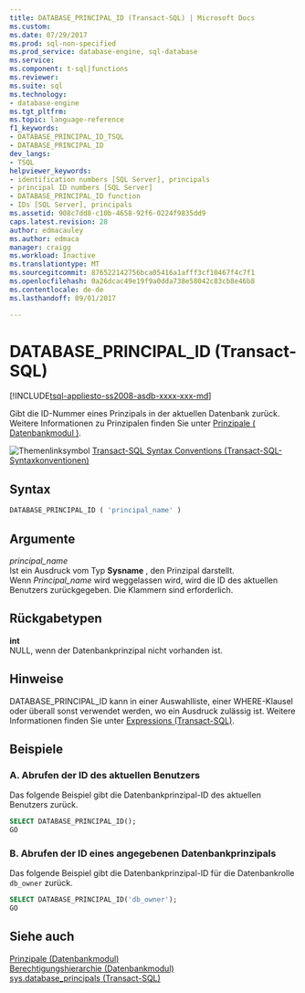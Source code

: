 ```yaml
---
title: DATABASE_PRINCIPAL_ID (Transact-SQL) | Microsoft Docs
ms.custom: 
ms.date: 07/29/2017
ms.prod: sql-non-specified
ms.prod_service: database-engine, sql-database
ms.service: 
ms.component: t-sql|functions
ms.reviewer: 
ms.suite: sql
ms.technology:
- database-engine
ms.tgt_pltfrm: 
ms.topic: language-reference
f1_keywords:
- DATABASE_PRINCIPAL_ID_TSQL
- DATABASE_PRINCIPAL_ID
dev_langs:
- TSQL
helpviewer_keywords:
- identification numbers [SQL Server], principals
- principal ID numbers [SQL Server]
- DATABASE_PRINCIPAL_ID function
- IDs [SQL Server], principals
ms.assetid: 908c7dd8-c10b-4658-92f6-0224f9835dd9
caps.latest.revision: 28
author: edmacauley
ms.author: edmaca
manager: craigg
ms.workload: Inactive
ms.translationtype: MT
ms.sourcegitcommit: 876522142756bca05416a1afff3cf10467f4c7f1
ms.openlocfilehash: 0a26dcac49e19f9a0dda738e58042c83cb8e46b8
ms.contentlocale: de-de
ms.lasthandoff: 09/01/2017

---
```

# <a name="databaseprincipalid-transact-sql"></a>DATABASE_PRINCIPAL_ID (Transact-SQL)
[!INCLUDE[tsql-appliesto-ss2008-asdb-xxxx-xxx-md](../../includes/tsql-appliesto-ss2008-asdb-xxxx-xxx-md.md)]

Gibt die ID-Nummer eines Prinzipals in der aktuellen Datenbank zurück. Weitere Informationen zu Prinzipalen finden Sie unter [Prinzipale &#40; Datenbankmodul &#41;](../../relational-databases/security/authentication-access/principals-database-engine.md).
  
![Themenlinksymbol](../../database-engine/configure-windows/media/topic-link.gif "Topic link icon") [Transact-SQL Syntax Conventions (Transact-SQL-Syntaxkonventionen)](../../t-sql/language-elements/transact-sql-syntax-conventions-transact-sql.md)
  
## <a name="syntax"></a>Syntax  
  
```sql
DATABASE_PRINCIPAL_ID ( 'principal_name' )  
```  
  
## <a name="arguments"></a>Argumente  
*principal_name*  
Ist ein Ausdruck vom Typ **Sysname** , den Prinzipal darstellt.  
Wenn *Principal_name* wird weggelassen wird, wird die ID des aktuellen Benutzers zurückgegeben. Die Klammern sind erforderlich.
  
## <a name="return-types"></a>Rückgabetypen
**int**  
NULL, wenn der Datenbankprinzipal nicht vorhanden ist.
  
## <a name="remarks"></a>Hinweise  
DATABASE_PRINCIPAL_ID kann in einer Auswahlliste, einer WHERE-Klausel oder überall sonst verwendet werden, wo ein Ausdruck zulässig ist. Weitere Informationen finden Sie unter [Expressions &#40;Transact-SQL&#41;](../../t-sql/language-elements/expressions-transact-sql.md).
  
## <a name="examples"></a>Beispiele  
  
### <a name="a-retrieving-the-id-of-the-current-user"></a>A. Abrufen der ID des aktuellen Benutzers  
Das folgende Beispiel gibt die Datenbankprinzipal-ID des aktuellen Benutzers zurück.
  
```sql
SELECT DATABASE_PRINCIPAL_ID();  
GO  
```  
  
### <a name="b-retrieving-the-id-of-a-specified-database-principal"></a>B. Abrufen der ID eines angegebenen Datenbankprinzipals  
Das folgende Beispiel gibt die Datenbankprinzipal-ID für die Datenbankrolle `db_owner` zurück.
  
```sql
SELECT DATABASE_PRINCIPAL_ID('db_owner');  
GO  
```  
  
## <a name="see-also"></a>Siehe auch
[Prinzipale &#40;Datenbankmodul&#41;](../../relational-databases/security/authentication-access/principals-database-engine.md)  
[Berechtigungshierarchie &#40;Datenbankmodul&#41;](../../relational-databases/security/permissions-hierarchy-database-engine.md)  
[sys.database_principals &#40;Transact-SQL&#41;](../../relational-databases/system-catalog-views/sys-database-principals-transact-sql.md)
  
  

